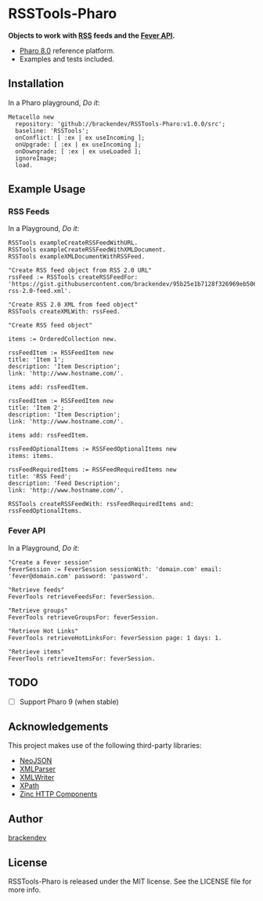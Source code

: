RSSTools-Pharo
==============

**Objects to work with [RSS](https://en.wikipedia.org/wiki/RSS) feeds and the [Fever API](https://feedafever.com/api).**

* [Pharo 8.0](https://www.pharo.org/) reference platform.
* Examples and tests included.

## Installation

In a Pharo playground, _Do it_:

```smalltalk
Metacello new 
  repository: 'github://brackendev/RSSTools-Pharo:v1.0.0/src';
  baseline: 'RSSTools';
  onConflict: [ :ex | ex useIncoming ];
  onUpgrade: [ :ex | ex useIncoming ];
  onDowngrade: [ :ex | ex useLoaded ];
  ignoreImage;
  load.
```

## Example Usage

### RSS Feeds

In a Playground, _Do it_:

```smalltalk
RSSTools exampleCreateRSSFeedWithURL.
RSSTools exampleCreateRSSFeedWithXMLDocument.
RSSTools exampleXMLDocumentWithRSSFeed.
```

```smalltalk
"Create RSS feed object from RSS 2.0 URL"
rssFeed := RSSTools createRSSFeedFor: 'https://gist.githubusercontent.com/brackendev/95b25e1b7128f326969eb5060f5d591c/raw/f7978c779bcb00aaa5a6551936e2387590cb303f/sample-rss-2.0-feed.xml'.

"Create RSS 2.0 XML from feed object"
RSSTools createXMLWith: rssFeed.
```

```smalltalk
"Create RSS feed object"

items := OrderedCollection new.

rssFeedItem := RSSFeedItem new 
title: 'Item 1';
description: 'Item Description';
link: 'http://www.hostname.com/'.

items add: rssFeedItem.

rssFeedItem := RSSFeedItem new 
title: 'Item 2';
description: 'Item Description';
link: 'http://www.hostname.com/'.

items add: rssFeedItem.

rssFeedOptionalItems := RSSFeedOptionalItems new 
items: items.

rssFeedRequiredItems := RSSFeedRequiredItems new 
title: 'RSS Feed';
description: 'Feed Description';
link: 'http://www.hostname.com/'.

RSSTools createRSSFeedWith: rssFeedRequiredItems and: rssFeedOptionalItems.
```

### Fever API

In a Playground, _Do it_:

```smalltalk
"Create a Fever session"
feverSession := FeverSession sessionWith: 'domain.com' email: 'fever@domain.com' password: 'password'.

"Retrieve feeds"
FeverTools retrieveFeedsFor: feverSession.

"Retrieve groups"
FeverTools retrieveGroupsFor: feverSession.

"Retrieve Hot Links"
FeverTools retrieveHotLinksFor: feverSession page: 1 days: 1.

"Retrieve items"
FeverTools retrieveItemsFor: feverSession.
```

## TODO

- [ ] Support Pharo 9 (when stable)

## Acknowledgements

This project makes use of the following third-party libraries:

* [NeoJSON](https://github.com/svenvc/NeoJSON)
* [XMLParser](http://www.smalltalkhub.com/#!/~PharoExtras/XMLParser)
* [XMLWriter](http://www.smalltalkhub.com/#!/~PharoExtras/XMLWriter)
* [XPath](http://www.smalltalkhub.com/#!/~PharoExtras/XPath)
* [Zinc HTTP Components](https://github.com/svenvc/zinc)

## Author

[brackendev](https://www.github.com/brackendev)

## License

RSSTools-Pharo is released under the MIT license. See the LICENSE file for more info.
